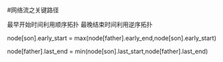 #网络流之关键路径

最早开始时间利用顺序拓扑
最晚结束时间利用逆序拓扑

node[son].early_start = max(node[father].early_end,node[son].early_start)

node[father].last_end = min(node[son].last_start,node[father].last_end)

